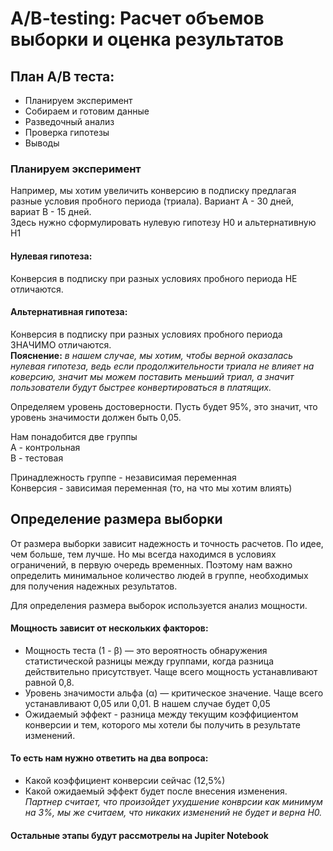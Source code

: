 # A/B-testing: Расчет объемов выборки и оценка результатов

## План A/B теста:
* Планируем эксперимент 
* Собираем и готовим данные  
* Разведочный анализ
* Проверка гипотезы 
* Выводы

### Планируем эксперимент
Например, мы хотим увеличить конверсию в подписку предлагая разные условия пробного периода (триала). Вариант А - 30 дней, вариат B - 15 дней. <br />
Здесь нужно сформулировать нулевую гипотезу H0 и альтернативную H1 <br />
#### Нулевая гипотеза: 
Конверсия в подписку при разных условиях пробного периода НЕ отличаются. <br />
#### Альтернативная гипотеза: 
Конверсия в подписку при разных условиях пробного периода ЗНАЧИМО отличаются. <br />
**Пояснение:** 
*в нашем случае, мы хотим, чтобы верной оказалась нулевая гипотеза, ведь если продолжительности триала не влияет на коверсию, значит мы можем поставить меньший триал, а значит пользователи будут быстрее конвертироваться в платящих.*

Определяем уровень достоверности. Пусть будет 95%, это значит, что уровень значимости должен быть 0,05. <br />

Нам понадобится две группы <br />
А - контрольная <br />
В - тестовая <br />

Принадлежность группе - независимая переменная  <br />
Конверсия - зависимая переменная (то, на что мы хотим влиять) <br />

## Определение размера выборки

От размера выборки зависит надежность и точность расчетов. По идее, чем больше, тем лучше. Но мы всегда находимся в условиях ограничений, в первую очередь временных. Поэтому нам важно определить минимальное количество людей в группе, необходимых для получения надежных результатов. 

Для определения размера выборок используется анализ мощности. <br />

#### Мощность зависит от нескольких факторов: 

* Мощность теста (1 - β) — это вероятность обнаружения статистической разницы между группами, когда разница действительно присутствует. Чаще всего мощность устанавливают равной 0,8.
* Уровень значимости альфа (α) — критическое значение. Чаще всего устанавливают 0,05 или 0,01. В нашем случае будет 0,05
* Ожидаемый эффект - разница между текущим коэффициентом конверсии и тем, которого мы хотели бы получить в результате изменений.

#### То есть нам нужно ответить на два вопроса:
* Какой коэффициент конверсии сейчас (12,5%)
* Какой ожидаемый эффект будет после внесения изменения. *Партнер считает, что произойдет ухудшение конврсии как минимум на 3%, мы же считаем, что никаких изменений не будет и верна H0.*

#### Остальные этапы будут рассмотрелы на Jupiter Notebook
